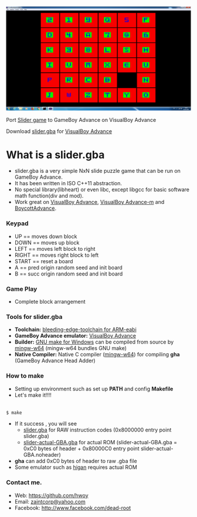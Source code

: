 ![](https://raw.githubusercontent.com/hwoy/slider.gba/master/res/slider.png?raw=true)

Port [Slider game](https://github.com/hwoy/slider) to GameBoy Advance on VisualBoy Advance

Download [slider.gba](https://raw.githubusercontent.com/hwoy/slider.gba/master/rom/slider.gba) for [VisualBoy Advance](https://jaist.dl.sourceforge.net/project/vba/VisualBoyAdvance/1.7.2/VisualBoyAdvance-1.7.2.zip)

# What is a slider.gba
- slider.gba is a very simple NxN slide puzzle game that can be run on GameBoy Advance. 
- It has been written in ISO C++11 abstraction.
- No special library(libheart) or even libc, except libgcc for basic software math function(div and mod).
- Work great on [VisualBoy Advance](https://jaist.dl.sourceforge.net/project/vba/VisualBoyAdvance/1.7.2/VisualBoyAdvance-1.7.2.zip), [VisualBoy Advance-m](https://github.com/visualboyadvance-m/visualboyadvance-m/releases) and [BoycottAdvance](http://www.emulator-zone.com/files/emulators/gba/ba/ba-028.zip).
 
### Keypad
- UP     == moves down block
- DOWN   == moves up block
- LEFT   == moves left block to right
- RIGHT  == moves right block to left
- START  == reset a board
- A      == pred origin random seed and init board
- B      == succ origin random seed and init board

### Game Play
- Complete block arrangement


### Tools for slider.gba

- **Toolchain:** [bleeding-edge-toolchain for ARM-eabi](http://www.freddiechopin.info/en/download/category/11-bleeding-edge-toolchain)
- **GameBoy Advance emulator:** [VisualBoy Advance](https://jaist.dl.sourceforge.net/project/vba/VisualBoyAdvance/1.7.2/VisualBoyAdvance-1.7.2.zip)
- **Builder:** [GNU make for Windows](http://ftp.gnu.org/gnu/make/?C=M;O=D) can be compiled from source by [mingw-w64](https://sourceforge.net/projects/mingw-w64/files/Toolchains%20targetting%20Win64/Personal%20Builds/mingw-builds/) (mingw-w64 bundles GNU make)
- **Native Compiler:** Native C compiler ([mingw-w64](https://sourceforge.net/projects/mingw-w64/files/Toolchains%20targetting%20Win64/Personal%20Builds/mingw-builds/)) for compiling **gha** (GameBoy Advance Head Adder)

### How to make

- Setting up environment such as set up **PATH** and config **Makefile**
- Let's make it!!!!

```sh

$ make

```

- If it success , you will see 
	- [slider.gba](https://raw.githubusercontent.com/hwoy/slider.gba/master/rom/slider.gba) for RAW instruction codes (0x8000000 entry point slider.gba)
	- [slider-actual-GBA.gba](https://raw.githubusercontent.com/hwoy/slider.gba/master/rom/slider-actual-GBA.gba) for actual ROM (slider-actual-GBA.gba = 0xC0 bytes of header + 0x80000C0 entry point slider-actual-GBA.noheader)
- **gha** can add 0xC0 bytes of header to raw .gba file
- Some emulator such as [higan](https://mprd.se/media/emulators/files/higan_v106-windows.7z) requires actual ROM



### Contact me. 
- Web: https://github.com/hwoy 
- Email: zaintcorp@yahoo.com 
- Facebook: http://www.facebook.com/dead-root 